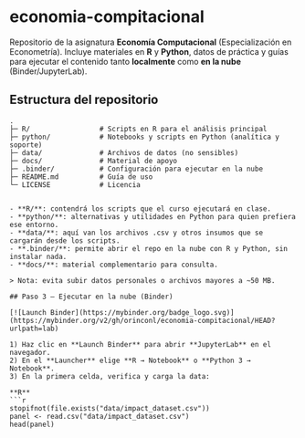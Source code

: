 # economia-compitacional

Repositorio de la asignatura **Economía Computacional** (Especialización en Econometría).
Incluye materiales en **R** y **Python**, datos de práctica y guías para ejecutar el contenido
tanto **localmente** como **en la nube** (Binder/JupyterLab).
## Estructura del repositorio

```text
.
├─ R/                 # Scripts en R para el análisis principal
├─ python/            # Notebooks y scripts en Python (analítica y soporte)
├─ data/              # Archivos de datos (no sensibles)
├─ docs/              # Material de apoyo
├─ .binder/           # Configuración para ejecutar en la nube
├─ README.md          # Guía de uso
└─ LICENSE            # Licencia


- **R/**: contendrá los scripts que el curso ejecutará en clase.  
- **python/**: alternativas y utilidades en Python para quien prefiera ese entorno.  
- **data/**: aquí van los archivos .csv y otros insumos que se cargarán desde los scripts.  
- **.binder/**: permite abrir el repo en la nube con R y Python, sin instalar nada.  
- **docs/**: material complementario para consulta.

> Nota: evita subir datos personales o archivos mayores a ~50 MB.

## Paso 3 — Ejecutar en la nube (Binder)

[![Launch Binder](https://mybinder.org/badge_logo.svg)](https://mybinder.org/v2/gh/orinconl/economia-compitacional/HEAD?urlpath=lab)

1) Haz clic en **Launch Binder** para abrir **JupyterLab** en el navegador.  
2) En el **Launcher** elige **R → Notebook** o **Python 3 → Notebook**.  
3) En la primera celda, verifica y carga la data:

**R**
```r
stopifnot(file.exists("data/impact_dataset.csv"))
panel <- read.csv("data/impact_dataset.csv")
head(panel)
